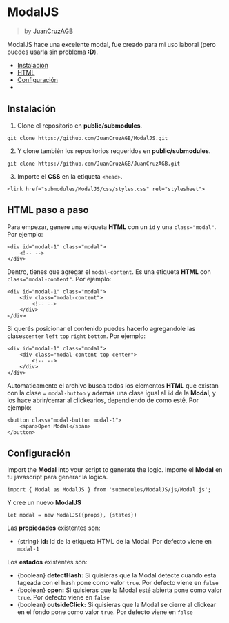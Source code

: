 
# ModalJS
> by [JuanCruzAGB](https://github.com/JuanCruzAGB)

ModalJS hace una excelente modal, fue creado para mi uso laboral (pero puedes usarla sin problema **:D**).

 - [Instalación](#instalación)
 - [HTML](#html-paso-a-paso)
 - [Configuración](#configuración)
- 
## Instalación
1. Clone el repositorio en **public/submodules**.
```
git clone https://github.com/JuanCruzAGB/ModalJS.git
```

2. Y clone también los repositorios requeridos en **public/submodules**.
```
git clone https://github.com/JuanCruzAGB/JuanCruzAGB.git
```

 3. Importe el **CSS** en la etiqueta `<head>`.
```
<link href="submodules/ModalJS/css/styles.css" rel="stylesheet">
```

## HTML paso a paso
Para empezar, genere una etiqueta **HTML** con un `id` y una `class="modal"`.
Por ejemplo:
```
<div id="modal-1" class="modal">
	<!-- -->
</div>
```
Dentro, tienes que agregar el `modal-content`. Es una etiqueta **HTML** con `class="modal-content"`.
Por ejemplo:
```
<div id="modal-1" class="modal">
	<div class="modal-content">
		<!-- -->
	</div>
</div>
```
Si querés posicionar el contenido puedes hacerlo agregandole las clases`center` `left` `top` `right` `bottom`.
Por ejemplo:
```
<div id="modal-1" class="modal">
	<div class="modal-content top center">
		<!-- -->
	</div>
</div>
```
Automaticamente el archivo busca todos los elementos **HTML** que existan con la clase = `modal-button` y además una clase igual al `id` de la **Modal**, y los hace abrir/cerrar al clickearlos, dependiendo de como esté.
Por ejemplo:
```
<button class="modal-button modal-1">
	<span>Open Modal</span>
</button>
```

## Configuración
Import the **Modal** into your script to generate the logic.
Importe el **Modal** en tu javascript para generar la logica.
```
import { Modal as ModalJS } from 'submodules/ModalJS/js/Modal.js';
```
Y cree un nuevo **ModalJS**
```
let modal = new ModalJS({props}, {states})
```

Las **propiedades** existentes son:
 - {string} **id:** Id de la etiqueta HTML de la Modal. Por defecto viene en `modal-1`

Los **estados** existentes son:
 - {boolean} **detectHash:** Si quisieras que la Modal detecte cuando esta tageada con el hash pone como valor `true`. Por defecto viene en `false`
 - {boolean} **open:** Si quisieras que la Modal esté abierta pone como valor `true`. Por defecto viene en `false`
 - {boolean} **outsideClick:** Si quisieras que la Modal se cierre al clickear en el fondo pone como valor `true`. Por defecto viene en `false`